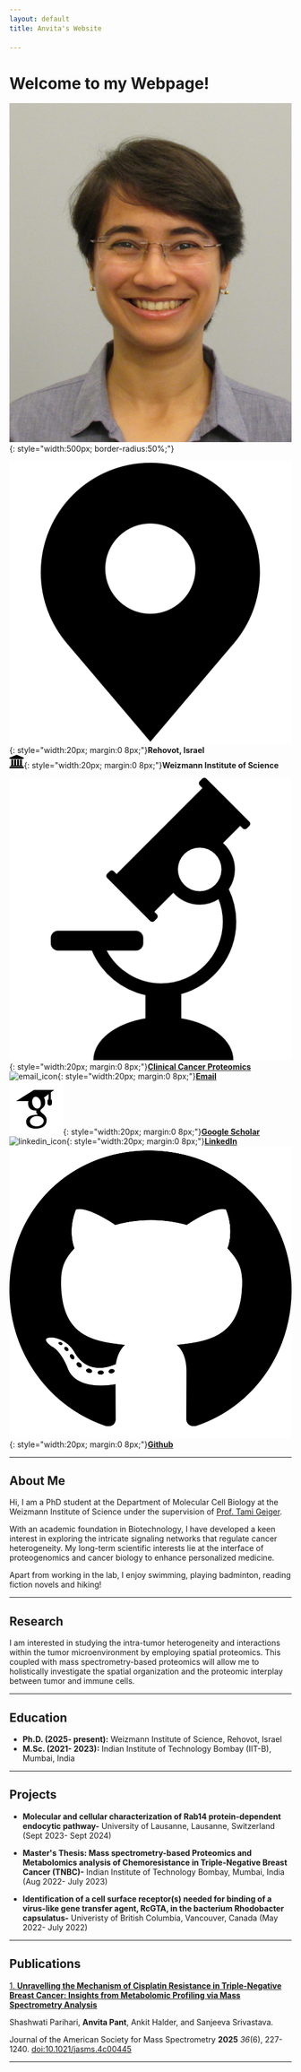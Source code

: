 ```yaml
---
layout: default
title: Anvita's Website

---
```


# Welcome to my Webpage!

![Your Photo](assets/AP_linkedin_pic.JPG){: style="width:500px; border-radius:50%;"}

![location_icon](assets/location-pin.svg){: style="width:20px; margin:0 8px;"}**Rehovot, Israel**  
![university_icon](assets/university-1.svg){: style="width:20px; margin:0 8px;"}**Weizmann Institute of Science**

![lab_icon](assets/lab_icon_1.png){: style="width:20px; margin:0 8px;"}[**Clinical Cancer Proteomics**](https://www.weizmann.ac.il/mcb/TGeiger/home)  
![email_icon](https://cdn.jsdelivr.net/gh/simple-icons/simple-icons/icons/gmail.svg){: style="width:20px; margin:0 8px;"}[**Email**](mailto:anvita.pant@weizmann.ac.il)  
![google_scholar_icon](assets/google-cholar-icon-3.png){: style="width:20px; margin:0 8px;"}[**Google Scholar**](https://scholar.google.com/citations?user=0D6QbOUAAAAJ&hl=en)  
![linkedin_icon](https://cdn.jsdelivr.net/gh/simple-icons/simple-icons/icons/linkedin.svg){: style="width:20px; margin:0 8px;"}[**LinkedIn**](https://www.linkedin.com/in/anvita-pant/)   
![github_icon](assets/github.svg){: style="width:20px; margin:0 8px;"}[**Github**](https://github.com/pantanvita)

---
  
## About Me

Hi, I am a PhD student at the Department of Molecular Cell Biology at the Weizmann Institute of Science under the supervision of [Prof. Tami Geiger](https://www.weizmann.ac.il/mcb/TGeiger/home).

With an academic foundation in Biotechnology, I have developed a keen interest in exploring the intricate signaling networks that regulate cancer heterogeneity. My long-term scientific interests lie at the interface of proteogenomics and cancer biology to enhance personalized medicine.

Apart from working in the lab, I enjoy swimming, playing badminton, reading fiction novels and hiking!

---

## Research

I am interested in studying the intra-tumor heterogeneity and interactions within the tumor microenvironment by employing spatial proteomics. This coupled with mass spectrometry-based proteomics will allow me to holistically investigate the spatial organization and the proteomic interplay between tumor and immune cells.

---
  
## Education

- **Ph.D. (2025- present):** Weizmann Institute of Science, Rehovot, Israel 
- **M.Sc. (2021- 2023):** Indian Institute of Technology Bombay (IIT-B), Mumbai, India

---
  
## Projects

- **Molecular and cellular characterization of Rab14 protein-dependent endocytic pathway-** University of Lausanne, Lausanne, Switzerland (Sept 2023- Sept 2024)  
  
- **Master's Thesis: Mass spectrometry-based Proteomics and Metabolomics analysis of Chemoresistance in Triple-Negative Breast Cancer (TNBC)-** Indian Institute of Technology Bombay, Mumbai, India (Aug 2022- July 2023)

- **Identification of a cell surface receptor(s) needed for binding of a virus-like gene transfer agent, RcGTA, in the bacterium Rhodobacter capsulatus-** Univeristy of British Columbia, Vancouver, Canada (May 2022- July 2022)
  
---
  
## Publications

[1. **Unravelling the Mechanism of Cisplatin Resistance in Triple-Negative Breast Cancer: Insights from Metabolomic Profiling via Mass Spectrometry Analysis**](https://pubs.acs.org/doi/10.1021/jasms.4c00445)

Shashwati Parihari, **Anvita Pant**, Ankit Halder, and Sanjeeva Srivastava. 

Journal of the American Society for Mass Spectrometry **2025** *36*(6), 227-1240. [doi:10.1021/jasms.4c00445](10.1021/jasms.4c00445)  

---


